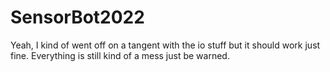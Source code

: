 # SensorBot2022
 Yeah, I kind of went off on a tangent with the io stuff but it should work just fine.  Everything is still kind of a mess just be warned.
